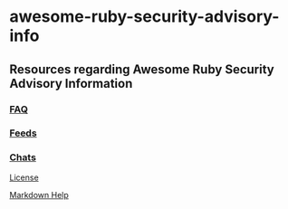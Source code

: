 # awesome-ruby-security-advisory-info

## Resources regarding Awesome Ruby Security Advisory Information

### [FAQ](FAQ)

### [Feeds](Feeds)

### [Chats](Chats)

[License](MIT-LICENSE.md)

[Markdown Help](https://docs.github.com/en/get-started/writing-on-github/getting-started-with-writing-and-formatting-on-github/basic-writing-and-formatting-syntax)
